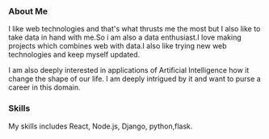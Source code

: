  

<!--
**JINU98/JINU98** is a ✨ _special_ ✨ repository because its `README.md` (this file) appears on your GitHub profile.

Here are some ideas to get you started:

- 🔭 I’m currently working on ...
- 🌱 I’m currently learning ...
- 👯 I’m looking to collaborate on ...
- 🤔 I’m looking for help with ...
- 💬 Ask me about ...
- 📫 How to reach me: ...
- 😄 Pronouns: ...
- ⚡ Fun fact: ...
-->
### About Me
I like web technologies and that's what thrusts me the most but I also like to take data in hand with me.So i am also a data enthusiast.I love making projects which combines web with data.I also like trying new web technologies and keep myself updated.

I am also deeply interested in applications of Artificial Intelligence how it change the shape of our life. I am deeply intrigued by it and want to purse a career in this domain.

### Skills
My skills includes React, Node.js, Django, python,flask.

